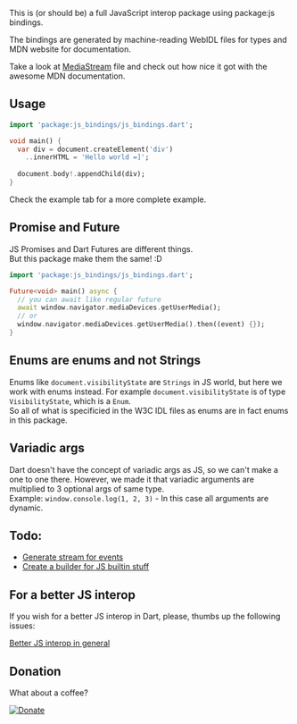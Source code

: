 This is (or should be) a full JavaScript interop package using package:js bindings.

The bindings are generated by machine-reading WebIDL files for types and MDN website for documentation.

Take a look at [MediaStream](https://github.com/jodinathan/js_bindings/blob/main/lib/bindings/mediacapture_streams.dart) file and check out how nice it got with the awesome MDN documentation.

## Usage

```dart
import 'package:js_bindings/js_bindings.dart';

void main() {
  var div = document.createElement('div')
    ..innerHTML = 'Hello world =]';
  
  document.body!.appendChild(div);
}
```

Check the example tab for a more complete example.

## Promise and Future

JS Promises and Dart Futures are different things.  
But this package make them the same! :D

```dart
import 'package:js_bindings/js_bindings.dart';

Future<void> main() async {
  // you can await like regular future
  await window.navigator.mediaDevices.getUserMedia();
  // or 
  window.navigator.mediaDevices.getUserMedia().then((event) {});
}
```

## Enums are enums and not Strings

Enums like `document.visibilityState` are `Strings` in JS world,
but here we work with enums instead. 
For example `document.visibilityState` is of type `VisibilityState`, which is a `Enum`.  
So all of what is specificied in the W3C IDL files as enums are in fact enums in this package.

## Variadic args

Dart doesn't have the concept of variadic args as JS, so 
we can't make a one to one there. However, we made it that 
variadic arguments are multiplied to 3 optional args of same type.  
Example: `window.console.log(1, 2, 3)` - In this case all arguments are dynamic.

## Todo:

 - [Generate stream for events](https://github.com/jodinathan/js_bindings/issues/6)
 - [Create a builder for JS builtin stuff](https://github.com/jodinathan/js_bindings/issues/7)

## For a better JS interop

If you wish for a better JS interop in Dart, please, thumbs up the following issues:

[Better JS interop in general](https://github.com/dart-lang/sdk/issues/35084)  

## Donation

What about a coffee? 

[![Donate](https://img.shields.io/badge/Donate-PayPal-green.svg)](https://www.paypal.com/donate?hosted_button_id=YNCG33GLM3494)
